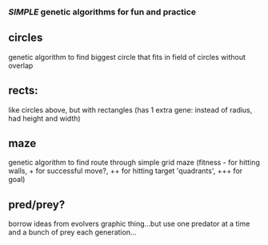 ### *SIMPLE* genetic algorithms for fun and practice

## circles
genetic algorithm to find biggest circle that fits in field of circles without overlap

## rects:
like circles above, but with rectangles (has 1 extra gene: instead of radius, had height and width)

## maze
genetic algorithm to find route through simple grid maze 
(fitness - for hitting walls, + for successful move?, ++ for hitting target 'quadrants', +++ for goal)

## pred/prey?
borrow ideas from evolvers graphic thing...but use one predator at a time and a bunch of prey each generation...
